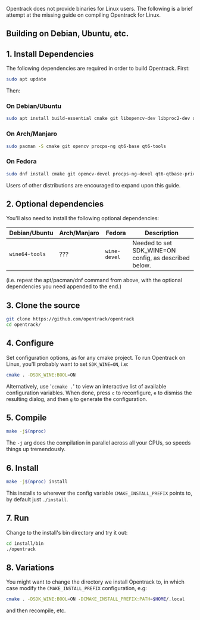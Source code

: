 Opentrack does not provide binaries for Linux users. The following is a brief attempt at the missing guide on compiling Opentrack for Linux.

## Building on Debian, Ubuntu, etc.

## 1. Install Dependencies

The following dependencies are required in order to build Opentrack. First:

```sh
sudo apt update
```

Then:

### On Debian/Ubuntu

```sh
sudo apt install build-essential cmake git libopencv-dev libproc2-dev qt6-base-private-dev qt6-tools-dev wine64-tools
```

### On Arch/Manjaro

```sh
sudo pacman -S cmake git opencv procps-ng qt6-base qt6-tools
```

### On Fedora

```sh
sudo dnf install cmake git opencv-devel procps-ng-devel qt6-qtbase-private-devel qt6-qttools-devel
```

Users of other distributions are encouraged to expand upon this guide.

## 2. Optional dependencies

You'll also need to install the following optional dependencies:

| Debian/Ubuntu  | Arch/Manjaro | Fedora       | Description                                           |
| -------------- | ------------ | ------------ | ----------------------------------------------------- |
| `wine64-tools` | ???          | `wine-devel` | Needed to set SDK_WINE=ON config, as described below. |

(i.e. repeat the apt/pacman/dnf command from above, with the optional dependencies
you need appended to the end.)

## 3. Clone the source

```bash
git clone https://github.com/opentrack/opentrack
cd opentrack/
```

## 4. Configure

Set configuration options, as for any cmake project. To run Opentrack on
Linux, you'll probably want to set `SDK_WINE=ON`, i.e:

```sh
cmake . -DSDK_WINE:BOOL=ON
```

Alternatively, use '`ccmake .`' to view an interactive list of available configuration variables. When done, press `c` to reconfigure, `e` to dismiss the resulting dialog, and then `g` to generate the configuration.

## 5. Compile

```sh
make -j$(nproc)
```

The `-j` arg does the compilation in parallel across all your CPUs, so speeds
things up tremendously.

## 6. Install

```sh
make -j$(nproc) install
```

This installs to wherever the config variable `CMAKE_INSTALL_PREFIX` points to,
by default just `./install`.

## 7. Run

Change to the install's bin directory and try it out:

```sh
cd install/bin
./opentrack
```

## 8. Variations

You might want to change the directory we install Opentrack to, in which case
modify the `CMAKE_INSTALL_PREFIX` configuration, e.g:

```sh
cmake . -DSDK_WINE:BOOL=ON -DCMAKE_INSTALL_PREFIX:PATH=$HOME/.local
```

and then recompile, etc.
